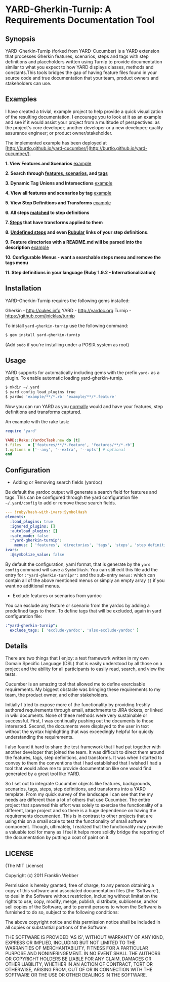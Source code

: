 # YARD-Gherkin-Turnip: A Requirements Documentation Tool

## Synopsis

YARD-Gherkin-Turnip (forked from YARD-Cucumber) is a YARD extension that processes
Gherkin features, scenarios, steps and tags with step definitions and placeholders written using Turnip
to provide documentation similar to what you expect to how YARD displays
classes, methods and constants.This tools bridges the gap of having feature
files found in your source code and true documentation that your team, product
owners and stakeholders can use.

## Examples

I have created a trivial, example project to help provide a quick
visualization of the resulting documentation. I encourage you to look at it as
an example and see if it would assist your project from a multitude of
perspectives: as the project's core developer; another developer or a new
developer; quality assurance engineer; or product owner/stakeholder.

The implemented example has been deployed at [http://burtlo.github.io/yard-cucumber/](http://burtlo.github.io/yard-cucumber/).

**1. View Features and Scenarios** [example](http://burtlo.github.io/yard-cucumber/requirements.html)

**2. Search through [features, scenarios](http://burtlo.github.io/yard-cucumber/feature_list.html), and [tags](http://burtlo.github.io/yard-cucumber/tag_list.html)**

**3. Dynamic Tag Unions and Intersections** [example](http://burtlo.github.io/yard-cucumber/requirements/tags.html)

**4. View all features and scenarios by tag** [example](http://burtlo.github.io/yard-cucumber/requirements/tags/bvt.html)

**5. View Step Definitions and Transforms** [example](http://burtlo.github.io/yard-cucumber/requirements/step_transformers.html)

**6. All steps [matched](http://burtlo.github.io/yard-cucumber/requirements/step_transformers.html#definition_5-stepdefinition) to step definitions**

**7. [Steps](http://burtlo.github.io/yard-cucumber/requirements/step_transformers.html#step_transform7-steptransform) that have transforms applied to them**

**8. [Undefined steps](http://burtlo.github.io/yard-cucumber/requirements/step_transformers.html#undefined_steps) and even [Rubular](http://rubular.com/) links of your step definitions.**

**9. Feature directories with a README.md will be parsed into the description** [example](http://burtlo.github.io/yard-cucumber/requirements/example/child_feature.html)

**10. Configurable Menus - want a searchable steps menu and remove the tags menu**

**11. Step definitions in your language (Ruby 1.9.2 - Internationalization)**

## Installation

YARD-Gherkin-Turnip requires the following gems installed:

Gherkin - http://cukes.info
YARD - http://yardoc.org
Turnip - https://github.com/jnicklas/turnip

To install `yard-gherkin-turnip` use the following command:

```bash
$ gem install yard-gherkin-turnip
```

(Add `sudo` if you're installing under a POSIX system as root)

## Usage

YARD supports for automatically including gems with the prefix `yard-`
as a plugin. To enable automatic loading yard-gherkin-turnip.

```bash
$ mkdir ~/.yard
$ yard config load_plugins true
$ yardoc 'example/**/*.rb' 'example/**/*.feature'
```

Now you can run YARD as you [normally](https://github.com/lsegal/yard) would and
have your features, step definitions and transforms captured.

An example with the rake task:

```ruby
require 'yard'

YARD::Rake::YardocTask.new do |t|
t.files   = ['features/**/*.feature', 'features/**/*.rb']
t.options = ['--any', '--extra', '--opts'] # optional
end
```


## Configuration

* Adding or Removing search fields (yardoc)

Be default the yardoc output will generate a search field for features and tags.
This can be configured through the yard configuration file `~/.yard/config` to
add or remove these search fields.

```yaml
--- !ruby/hash-with-ivars:SymbolHash
elements:
  :load_plugins: true
  :ignored_plugins: []
  :autoload_plugins: []
  :safe_mode: false
  :"yard-gherkin-turnip":
    menus: [ 'features', 'directories', 'tags', 'steps', 'step definitions' ]
ivars:
  :@symbolize_value: false
```

By default the configuration, yaml format, that is generate by the `yard config`
command will save a `SymbolHash`. You can still edit this file add the entry for
`:"yard-gherkin-turnipr":` and the sub-entry `menus:` which can contain all of the above
mentioned menus or simply an empty array `[]` if you want no additional menus.

* Exclude features or scenarios from yardoc

You can exclude any feature or scenario from the yardoc by adding a predefined tags to them.
To define tags that will be excluded, again in yard configuration file:

```yaml
:"yard-gherkin-turnip":
  exclude_tags: [ 'exclude-yardoc', 'also-exclude-yardoc' ]
```

## Details

There are two things that I enjoy: a test framework written in my own Domain
Specific Language (DSL) that is easily understood by all those on a project
and the ability for all participants to easily read, search, and view the tests.

Cucumber is an amazing tool that allowed me to define exercisable requirements.
My biggest obstacle was bringing these requirements to my team, the product
owner, and other stakeholders.

Initially I tried to expose more of the functionality by providing freshly
authored requirements through email, attachments to JIRA tickets, or linked in
wiki documents. None of these methods were very sustainable or successful.
First, I was continually pushing out the documents to those interested.
Second, the documents were displayed to the user in text without the syntax
highlighting that was exceedingly helpful for quickly understanding the requirements.

I also found it hard to share the test framework that I had put together with
another developer that joined the team. It was difficult to direct them around
the features, tags, step definitions, and transforms. It was when I started to
convey to them the conventions that I had established that I wished I had a
tool that would allow me to provide documentation like one would find generated
by a great tool like YARD.

So I set out to integrate Cucumber objects like features, backgrounds,
scenarios, tags, steps, step definitions, and transforms into a YARD template.
From my quick survey of the landscape I can see that the my needs are
different than a lot of others that use Cucumber.  The entire project that
spawned this effort was solely to exercise the functionality of a different,
large project and so there is a huge dependence on having the requirements
documented.  This is in contrast to other projects that are using this on a
small scale to test the functionality of small software component.  Though,
ultimately, I realized that the functionality may provide a valuable tool for
many as I feel it helps more solidly bridge the reporting of the documentation
by putting a coat of paint on it.


## LICENSE

(The MIT License)

Copyright (c) 2011 Franklin Webber

Permission is hereby granted, free of charge, to any person obtaining
a copy of this software and associated documentation files (the
'Software'), to deal in the Software without restriction, including
without limitation the rights to use, copy, modify, merge, publish,
distribute, sublicense, and/or sell copies of the Software, and to
permit persons to whom the Software is furnished to do so, subject to
the following conditions:

The above copyright notice and this permission notice shall be
included in all copies or substantial portions of the Software.

THE SOFTWARE IS PROVIDED 'AS IS', WITHOUT WARRANTY OF ANY KIND,
EXPRESS OR IMPLIED, INCLUDING BUT NOT LIMITED TO THE WARRANTIES OF
MERCHANTABILITY, FITNESS FOR A PARTICULAR PURPOSE AND NONINFRINGEMENT.
IN NO EVENT SHALL THE AUTHORS OR COPYRIGHT HOLDERS BE LIABLE FOR ANY
CLAIM, DAMAGES OR OTHER LIABILITY, WHETHER IN AN ACTION OF CONTRACT,
TORT OR OTHERWISE, ARISING FROM, OUT OF OR IN CONNECTION WITH THE
SOFTWARE OR THE USE OR OTHER DEALINGS IN THE SOFTWARE.
